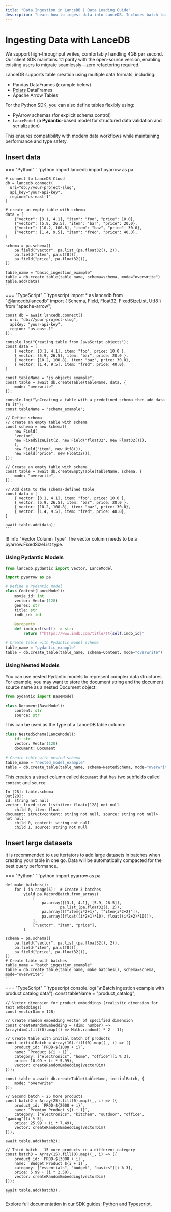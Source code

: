 ```yaml
---
title: "Data Ingestion in LanceDB | Data Loading Guide"
description: "Learn how to ingest data into LanceDB. Includes batch loading, streaming ingestion, and best practices for data management."
---
```


# Ingesting Data with LanceDB

We support high-throughput writes, comfortably handling 4GB per second. 
Our client SDK maintains 1:1 parity with the open-source version, 
enabling existing users to migrate seamlessly—zero refactoring required.

LanceDB supports table creation using multiple data formats, including:

- Pandas DataFrames (example below)
- [Polars](https://pola.rs/) DataFrames 
- Apache Arrow Tables

For the Python SDK, you can also define tables flexibly using:

- PyArrow schemas (for explicit schema control)
- `LanceModel` (a **Pydantic**-based model for structured data validation and serialization)

This ensures compatibility with modern data workflows while maintaining performance and type safety.

## Insert data

=== "Python"
    ```python
    import lancedb
    import pyarrow as pa

    # connect to LanceDB Cloud
    db = lancedb.connect(
      uri="db://your-project-slug",
      api_key="your-api-key",
      region="us-east-1"
    )

    # create an empty table with schema
    data = [
        {"vector": [3.1, 4.1], "item": "foo", "price": 10.0},
        {"vector": [5.9, 26.5], "item": "bar", "price": 20.0},
        {"vector": [10.2, 100.8], "item": "baz", "price": 30.0},
        {"vector": [1.4, 9.5], "item": "fred", "price": 40.0},
    ]

    schema = pa.schema([
        pa.field("vector", pa.list_(pa.float32(), 2)),
        pa.field("item", pa.utf8()),
        pa.field("price", pa.float32()),
    ])

    table_name = "basic_ingestion_example"
    table = db.create_table(table_name, schema=schema, mode="overwrite")
    table.add(data)
    ```

=== "TypeScript"
    ```typescript
    import * as lancedb from "@lancedb/lancedb"
    import { Schema, Field, Float32, FixedSizeList, Utf8 } from "apache-arrow";

    const db = await lancedb.connect({
      uri: "db://your-project-slug",
      apiKey: "your-api-key",
      region: "us-east-1"
    });

    console.log("Creating table from JavaScript objects");
    const data = [
        { vector: [3.1, 4.1], item: "foo", price: 10.0 },
        { vector: [5.9, 26.5], item: "bar", price: 20.0 },
        { vector: [10.2, 100.8], item: "baz", price: 30.0},
        { vector: [1.4, 9.5], item: "fred", price: 40.0},
    ]

    const tableName = "js_objects_example";
    const table = await db.createTable(tableName, data, {
        mode: "overwrite"
    });

    console.log("\nCreating a table with a predefined schema then add data to it");
    const tableName = "schema_example";

    // Define schema
    // create an empty table with schema
    const schema = new Schema([
        new Field(
        "vector",
        new FixedSizeList(2, new Field("float32", new Float32())),
        ),
        new Field("item", new Utf8()),
        new Field("price", new Float32()),
    ]);

    // Create an empty table with schema
    const table = await db.createEmptyTable(tableName, schema, {
        mode: "overwrite",
    });

    // Add data to the schema-defined table
    const data = [
        { vector: [3.1, 4.1], item: "foo", price: 10.0 },
        { vector: [5.9, 26.5], item: "bar", price: 20.0 },
        { vector: [10.2, 100.8], item: "baz", price: 30.0},
        { vector: [1.4, 9.5], item: "fred", price: 40.0},
    ]

    await table.add(data);
    ```

!!! info "Vector Column Type"
    The vector column needs to be a pyarrow.FixedSizeList type.

### Using Pydantic Models

```python
from lancedb.pydantic import Vector, LanceModel

import pyarrow as pa

# Define a Pydantic model
class Content(LanceModel):
    movie_id: int
    vector: Vector(128)
    genres: str
    title: str
    imdb_id: int

    @property
    def imdb_url(self) -> str:
        return f"https://www.imdb.com/title/tt{self.imdb_id}"

# Create table with Pydantic model schema
table_name = "pydantic_example"
table = db.create_table(table_name, schema=Content, mode="overwrite")
```

### Using Nested Models

You can use nested Pydantic models to represent complex data structures. 
For example, you may want to store the document string and the document source name as a nested Document object:

```python
from pydantic import BaseModel

class Document(BaseModel):
    content: str
    source: str
```

This can be used as the type of a LanceDB table column:

```python
class NestedSchema(LanceModel):
    id: str
    vector: Vector(128)
    document: Document

# Create table with nested schema
table_name = "nested_model_example"
table = db.create_table(table_name, schema=NestedSchema, mode="overwrite")
```

This creates a struct column called `document` that has two subfields called `content` and `source`:

```
In [28]: table.schema
Out[28]:
id: string not null
vector: fixed_size_list<item: float>[128] not null
    child 0, item: float
document: struct<content: string not null, source: string not null> not null
    child 0, content: string not null
    child 1, source: string not null
```

## Insert large datasets
It is recommended to use itertators to add large datasets in batches when creating 
your table in one go. Data will be automatically compacted for the best query performance.

=== "Python"
    ```python
    import pyarrow as pa

    def make_batches():
        for i in range(5):  # Create 3 batches
            yield pa.RecordBatch.from_arrays(
                [
                    pa.array([[3.1, 4.1], [5.9, 26.5]],
                            pa.list_(pa.float32(), 2)),
                    pa.array([f"item{i*2+1}", f"item{i*2+2}"]),
                    pa.array([float((i*2+1)*10), float((i*2+2)*10)]),
                ],
                ["vector", "item", "price"],
            )

    schema = pa.schema([
        pa.field("vector", pa.list_(pa.float32(), 2)),
        pa.field("item", pa.utf8()),
        pa.field("price", pa.float32()),
    ])
    # Create table with batches
    table_name = "batch_ingestion_example"
    table = db.create_table(table_name, make_batches(), schema=schema, mode="overwrite")
    ```

=== "TypeScript"
    ```typescript
    console.log("\nBatch ingestion example with product catalog data");
    const tableName = "product_catalog";

    // Vector dimension for product embeddings (realistic dimension for text embeddings)
    const vectorDim = 128;

    // Create random embedding vector of specified dimension
    const createRandomEmbedding = (dim: number) => Array(dim).fill(0).map(() => Math.random() * 2 - 1);

    // Create table with initial batch of products
    const initialBatch = Array(10).fill(0).map((_, i) => ({
        product_id: `PROD-${1000 + i}`,
        name: `Product ${i + 1}`,
        category: ["electronics", "home", "office"][i % 3],
        price: 10.99 + (i * 5.99),
        vector: createRandomEmbedding(vectorDim)
    }));

    const table = await db.createTable(tableName, initialBatch, { 
        mode: "overwrite"
    });

    // Second batch - 25 more products
    const batch2 = Array(25).fill(0).map((_, i) => ({
        product_id: `PROD-${2000 + i}`,
        name: `Premium Product ${i + 1}`,
        category: ["electronics", "kitchen", "outdoor", "office", "gaming"][i % 5],
        price: 25.99 + (i * 7.49),
        vector: createRandomEmbedding(vectorDim)
    }));

    await table.add(batch2);

    // Third batch - 15 more products in a different category
    const batch3 = Array(15).fill(0).map((_, i) => ({
        product_id: `PROD-${3000 + i}`,
        name: `Budget Product ${i + 1}`,
        category: ["essentials", "budget", "basics"][i % 3],
        price: 5.99 + (i * 2.50),
        vector: createRandomEmbedding(vectorDim)
    }));

    await table.add(batch3);
    ```

Explore full documentation in our SDK guides: [Python](https://lancedb.github.io/lancedb/python/python/) and [Typescript](https://lancedb.github.io/lancedb/js/globals/).

[^1]: We suggest the best batch size to be 500k